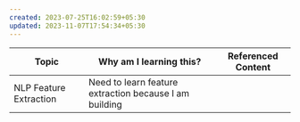```yaml
---
created: 2023-07-25T16:02:59+05:30
updated: 2023-11-07T17:54:34+05:30
---
```

| Topic                  | Why am I learning this? | Referenced Content |
| ---------------------- | ----------------------- | ------------------ |
| NLP Feature Extraction | Need to learn feature extraction because I am building                        |                    |